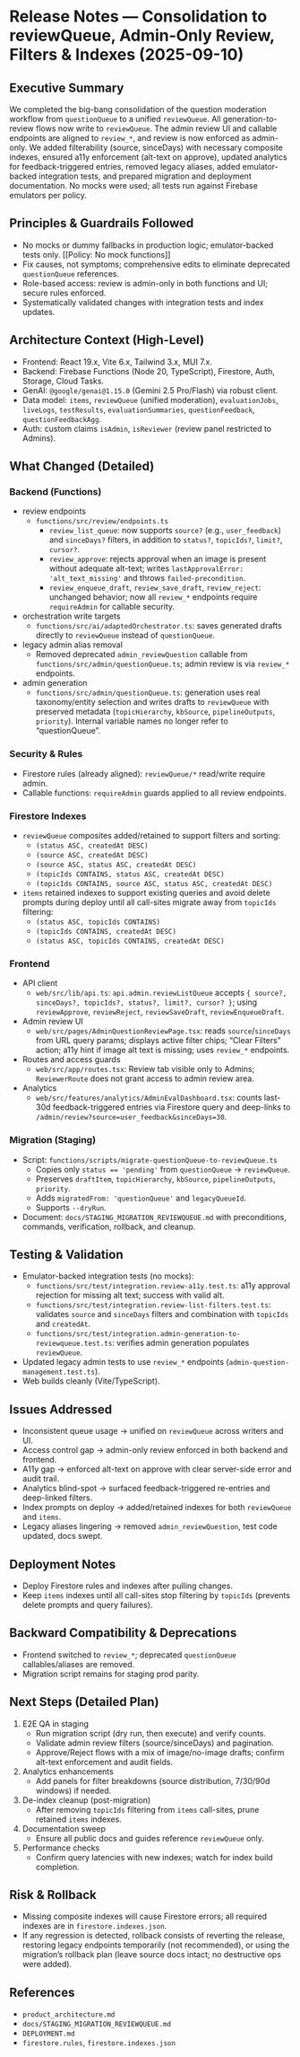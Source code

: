 # Release Notes — Consolidation to reviewQueue, Admin-Only Review, Filters & Indexes (2025-09-10)

## Executive Summary
We completed the big-bang consolidation of the question moderation workflow from `questionQueue` to a unified `reviewQueue`. All generation-to-review flows now write to `reviewQueue`. The admin review UI and callable endpoints are aligned to `review_*`, and review is now enforced as admin-only. We added filterability (source, sinceDays) with necessary composite indexes, ensured a11y enforcement (alt-text on approve), updated analytics for feedback-triggered entries, removed legacy aliases, added emulator-backed integration tests, and prepared migration and deployment documentation. No mocks were used; all tests run against Firebase emulators per policy.

## Principles & Guardrails Followed
- No mocks or dummy fallbacks in production logic; emulator-backed tests only. [[Policy: No mock functions]]
- Fix causes, not symptoms; comprehensive edits to eliminate deprecated `questionQueue` references.
- Role-based access: review is admin-only in both functions and UI; secure rules enforced.
- Systematically validated changes with integration tests and index updates.

## Architecture Context (High-Level)
- Frontend: React 19.x, Vite 6.x, Tailwind 3.x, MUI 7.x.
- Backend: Firebase Functions (Node 20, TypeScript), Firestore, Auth, Storage, Cloud Tasks.
- GenAI: `@google/genai@1.15.0` (Gemini 2.5 Pro/Flash) via robust client.
- Data model: `items`, `reviewQueue` (unified moderation), `evaluationJobs`, `liveLogs`, `testResults`, `evaluationSummaries`, `questionFeedback`, `questionFeedbackAgg`.
- Auth: custom claims `isAdmin`, `isReviewer` (review panel restricted to Admins).

## What Changed (Detailed)

### Backend (Functions)
- review endpoints
  - `functions/src/review/endpoints.ts`
    - `review_list_queue`: now supports `source?` (e.g., `user_feedback`) and `sinceDays?` filters, in addition to `status?`, `topicIds?`, `limit?`, `cursor?`.
    - `review_approve`: rejects approval when an image is present without adequate alt-text; writes `lastApprovalError: 'alt_text_missing'` and throws `failed-precondition`.
    - `review_enqueue_draft`, `review_save_draft`, `review_reject`: unchanged behavior; now all `review_*` endpoints require `requireAdmin` for callable security.
- orchestration write targets
  - `functions/src/ai/adaptedOrchestrator.ts`: saves generated drafts directly to `reviewQueue` instead of `questionQueue`.
- legacy admin alias removal
  - Removed deprecated `admin_reviewQuestion` callable from `functions/src/admin/questionQueue.ts`; admin review is via `review_*` endpoints.
- admin generation
  - `functions/src/admin/questionQueue.ts`: generation uses real taxonomy/entity selection and writes drafts to `reviewQueue` with preserved metadata (`topicHierarchy`, `kbSource`, `pipelineOutputs`, `priority`). Internal variable names no longer refer to “questionQueue”.

### Security & Rules
- Firestore rules (already aligned): `reviewQueue/*` read/write require admin.
- Callable functions: `requireAdmin` guards applied to all review endpoints.

### Firestore Indexes
- `reviewQueue` composites added/retained to support filters and sorting:
  - `(status ASC, createdAt DESC)`
  - `(source ASC, createdAt DESC)`
  - `(source ASC, status ASC, createdAt DESC)`
  - `(topicIds CONTAINS, status ASC, createdAt DESC)`
  - `(topicIds CONTAINS, source ASC, status ASC, createdAt DESC)`
- `items` retained indexes to support existing queries and avoid delete prompts during deploy until all call-sites migrate away from `topicIds` filtering:
  - `(status ASC, topicIds CONTAINS)`
  - `(topicIds CONTAINS, createdAt DESC)`
  - `(status ASC, topicIds CONTAINS, createdAt DESC)`

### Frontend
- API client
  - `web/src/lib/api.ts`: `api.admin.reviewListQueue` accepts `{ source?, sinceDays?, topicIds?, status?, limit?, cursor? }`; using `reviewApprove`, `reviewReject`, `reviewSaveDraft`, `reviewEnqueueDraft`.
- Admin review UI
  - `web/src/pages/AdminQuestionReviewPage.tsx`: reads `source`/`sinceDays` from URL query params; displays active filter chips; “Clear Filters” action; a11y hint if image alt text is missing; uses `review_*` endpoints.
- Routes and access guards
  - `web/src/app/routes.tsx`: Review tab visible only to Admins; `ReviewerRoute` does not grant access to admin review area.
- Analytics
  - `web/src/features/analytics/AdminEvalDashboard.tsx`: counts last-30d feedback-triggered entries via Firestore query and deep-links to `/admin/review?source=user_feedback&sinceDays=30`.

### Migration (Staging)
- Script: `functions/scripts/migrate-questionQueue-to-reviewQueue.ts`
  - Copies only `status == 'pending'` from `questionQueue` → `reviewQueue`.
  - Preserves `draftItem`, `topicHierarchy`, `kbSource`, `pipelineOutputs`, `priority`.
  - Adds `migratedFrom: 'questionQueue'` and `legacyQueueId`.
  - Supports `--dryRun`.
- Document: `docs/STAGING_MIGRATION_REVIEWQUEUE.md` with preconditions, commands, verification, rollback, and cleanup.

## Testing & Validation
- Emulator-backed integration tests (no mocks):
  - `functions/src/test/integration.review-a11y.test.ts`: a11y approval rejection for missing alt text; success with valid alt.
  - `functions/src/test/integration.review-list-filters.test.ts`: validates `source` and `sinceDays` filters and combination with `topicIds` and `createdAt`.
  - `functions/src/test/integration.admin-generation-to-reviewqueue.test.ts`: verifies admin generation populates `reviewQueue`.
- Updated legacy admin tests to use `review_*` endpoints (`admin-question-management.test.ts`).
- Web builds cleanly (Vite/TypeScript).

## Issues Addressed
- Inconsistent queue usage -> unified on `reviewQueue` across writers and UI.
- Access control gap -> admin-only review enforced in both backend and frontend.
- A11y gap -> enforced alt-text on approve with clear server-side error and audit trail.
- Analytics blind-spot -> surfaced feedback-triggered re-entries and deep-linked filters.
- Index prompts on deploy -> added/retained indexes for both `reviewQueue` and `items`.
- Legacy aliases lingering -> removed `admin_reviewQuestion`, test code updated, docs swept.

## Deployment Notes
- Deploy Firestore rules and indexes after pulling changes.
- Keep `items` indexes until all call-sites stop filtering by `topicIds` (prevents delete prompts and query failures).

## Backward Compatibility & Deprecations
- Frontend switched to `review_*`; deprecated `questionQueue` callables/aliases are removed.
- Migration script remains for staging prod parity.

## Next Steps (Detailed Plan)
1) E2E QA in staging
   - Run migration script (dry run, then execute) and verify counts.
   - Validate admin review filters (source/sinceDays) and pagination.
   - Approve/Reject flows with a mix of image/no-image drafts; confirm alt-text enforcement and audit fields.
2) Analytics enhancements
   - Add panels for filter breakdowns (source distribution, 7/30/90d windows) if needed.
3) De-index cleanup (post-migration)
   - After removing `topicIds` filtering from `items` call-sites, prune retained `items` indexes.
4) Documentation sweep
   - Ensure all public docs and guides reference `reviewQueue` only.
5) Performance checks
   - Confirm query latencies with new indexes; watch for index build completion.

## Risk & Rollback
- Missing composite indexes will cause Firestore errors; all required indexes are in `firestore.indexes.json`.
- If any regression is detected, rollback consists of reverting the release, restoring legacy endpoints temporarily (not recommended), or using the migration’s rollback plan (leave source docs intact; no destructive ops were added).

## References
- `product_architecture.md`
- `docs/STAGING_MIGRATION_REVIEWQUEUE.md`
- `DEPLOYMENT.md`
- `firestore.rules`, `firestore.indexes.json`
